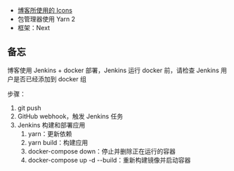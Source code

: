- [博客所使用的 Icons](https://icons8.com/icon/pack/free-icons/cute-clipart)
- 包管理器使用 Yarn 2
- 框架：Next

## 备忘

博客使用 Jenkins + docker 部署，Jenkins 运行 docker 前，请检查 Jenkins 用户是否已经添加到 docker 组

步骤：

1. git push
2. GitHub webhook，触发 Jenkins 任务
3. Jenkins 构建和部署应用
   1. yarn：更新依赖
   2. yarn build：构建应用
   3. docker-compose down：停止并删除正在运行的容器
   4. docker-compose up -d --build：重新构建镜像并启动容器
